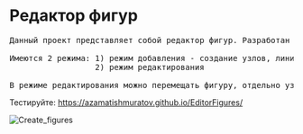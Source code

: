 # Редактор фигур

<pre>Данный проект представляет собой редактор фигур. Разработан на canvas с использованием React JS.

Имеются 2 режима: 1) режим добавления - создание узлов, линий фигуры
                  2) режим редактирования

В режиме редактирования можно перемещать фигуру, отдельно узел. Двойным кликом ЛКМ удалять/добавлять узлы.
</pre>

Тестируйте: https://azamatishmuratov.github.io/EditorFigures/

![Create_figures](https://user-images.githubusercontent.com/36133714/110234744-0b60c500-7f4e-11eb-9da4-920264ba028f.PNG)
